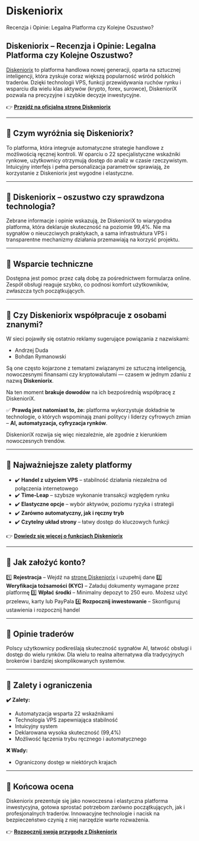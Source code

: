 # Diskeniorix
Recenzja i Opinie: Legalna Platforma czy Kolejne Oszustwo?

## Diskeniorix – Recenzja i Opinie: Legalna Platforma czy Kolejne Oszustwo?

[Diskeniorix](https://diskeniorixplatforma.pl) to platforma handlowa nowej generacji, oparta na sztucznej inteligencji, która zyskuje coraz większą popularność wśród polskich traderów. Dzięki technologii VPS, funkcji przewidywania ruchów rynku i wsparciu dla wielu klas aktywów (krypto, forex, surowce), DiskenioriX pozwala na precyzyjne i szybkie decyzje inwestycyjne.

👉 **[Przejdź na oficjalną stronę Diskeniorix](https://diskeniorixplatforma.pl)**

---

## 📌 Czym wyróżnia się Diskeniorix?

To platforma, która integruje automatyczne strategie handlowe z możliwością ręcznej kontroli. W oparciu o 22 specjalistyczne wskaźniki rynkowe, użytkownicy otrzymują dostęp do analiz w czasie rzeczywistym. Intuicyjny interfejs i pełna personalizacja parametrów sprawiają, że korzystanie z Diskeniorix jest wygodne i elastyczne.

---

## 📌 Diskeniorix – oszustwo czy sprawdzona technologia?

Zebrane informacje i opinie wskazują, że DiskenioriX to wiarygodna platforma, która deklaruje skuteczność na poziomie 99,4%. Nie ma sygnałów o nieuczciwych praktykach, a sama infrastruktura VPS i transparentne mechanizmy działania przemawiają na korzyść projektu.

---

## 📌 Wsparcie techniczne

Dostępna jest pomoc przez całą dobę za pośrednictwem formularza online. Zespół obsługi reaguje szybko, co podnosi komfort użytkowników, zwłaszcza tych początkujących.

---

## 📌 Czy Diskeniorix współpracuje z osobami znanymi?

W sieci pojawiły się ostatnio reklamy sugerujące powiązania z nazwiskami:

- Andrzej Duda
- Bohdan Rymanowski

Są one często kojarzone z tematami związanymi ze sztuczną inteligencją, nowoczesnymi finansami czy kryptowalutami — czasem w jednym zdaniu z nazwą **Diskeniorix**.

Na ten moment **brakuje dowodów** na ich bezpośrednią współpracę z DiskenioriX.

✅ **Prawdą jest natomiast to, że:** platforma wykorzystuje dokładnie te technologie, o których wspominają znani politycy i liderzy cyfrowych zmian – **AI, automatyzacja, cyfryzacja rynków**.

DiskenioriX rozwija się więc niezależnie, ale zgodnie z kierunkiem nowoczesnych trendów.

---

## 📌 Najważniejsze zalety platformy

- ✔️ **Handel z użyciem VPS** – stabilność działania niezależna od połączenia internetowego
- ✔️ **Time-Leap** – szybsze wykonanie transakcji względem rynku
- ✔️ **Elastyczne opcje** – wybór aktywów, poziomu ryzyka i strategii
- ✔️ **Zarówno automatyczny, jak i ręczny tryb**
- ✔️ **Czytelny układ strony** – łatwy dostęp do kluczowych funkcji

👉 **[Dowiedz się więcej o funkcjach Diskeniorix](https://diskeniorixplatforma.pl)**

---

## 📌 Jak założyć konto?

1️⃣ **Rejestracja** – Wejdź na [stronę Diskeniorix](https://diskeniorixplatforma.pl) i uzupełnij dane
2️⃣ **Weryfikacja tożsamości (KYC)** – Załaduj dokumenty wymagane przez platformę
3️⃣ **Wpłać środki** – Minimalny depozyt to 250 euro. Możesz użyć przelewu, karty lub PayPala
4️⃣ **Rozpocznij inwestowanie** – Skonfiguruj ustawienia i rozpocznij handel

---

## 📌 Opinie traderów

Polscy użytkownicy podkreślają skuteczność sygnałów AI, łatwość obsługi i dostęp do wielu rynków. Dla wielu to realna alternatywa dla tradycyjnych brokerów i bardziej skomplikowanych systemów.

---

## 📌 Zalety i ograniczenia

**✔️ Zalety:**
- Automatyzacja wsparta 22 wskaźnikami
- Technologia VPS zapewniająca stabilność
- Intuicyjny system
- Deklarowana wysoka skuteczność (99,4%)
- Możliwość łączenia trybu ręcznego i automatycznego

**❌ Wady:**
- Ograniczony dostęp w niektórych krajach

---

## 📌 Końcowa ocena

Diskeniorix prezentuje się jako nowoczesna i elastyczna platforma inwestycyjna, gotowa sprostać potrzebom zarówno początkujących, jak i profesjonalnych traderów. Innowacyjne technologie i nacisk na bezpieczeństwo czynią z niej narzędzie warte rozważenia.

👉 **[Rozpocznij swoją przygodę z Diskeniorix](https://diskeniorixplatforma.pl)**
